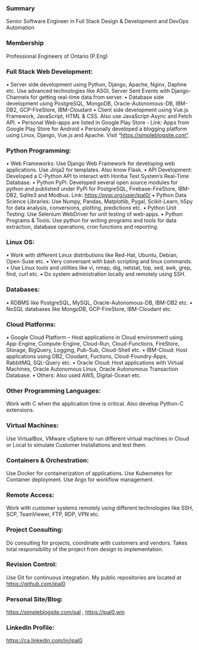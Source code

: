 ### Summary 
Senior Software Engineer in Full Stack Design & Development and DevOps Automation

### Membership
Professional Engineers of Ontario (P.Eng)

### Full Stack Web Development: 
• Server side development using Python, Django, Apache, Nginx, Daphne etc. Use advanced technologies like ASGI, Server Sent Events with Django-Channels for getting real-time data from server.
•	Database side development using PostgreSQL, MongoDB, Oracle-Autonomous-DB, IBM-DB2, GCP-FireStore, IBM-Cloudant
•	Client side development using Vue.js Framework, JavaScript, HTML & CSS. Also use JavaScript-Async and Fetch API.
•	Personal Web-apps are listed in Google Play Store - Link: Apps from Google Play Store for Android
•	Personally developed a blogging platform using Linux, Django, Vue.js and Apache. Visit “https://simpleblogsite.com”.

### Python Programming:
•	Web Frameworks: Use Django Web Framework for developing web applications. Use Jinja2 for templates.  Also know Flask.
•	API Development: Developed a C-Python API to interact with Horiba Test System’s Real-Time Database.
•	Python PyPi: Developed several open source modules for python and published under PyPi for PostgreSQL, Firebase-FireStore, IBM-DB2, Sqlite3 and Modbus.  Link: https://pypi.org/user/ipal0/
•	Python Data Science Libraries: Use Numpy, Pandas, Matplotlib, Pygal, Scikit-Learn, h5py for data analysis, conversions, plotting, predictions etc.
•	Python Unit Testing: Use Selenium WebDriver for  unit testing of web-apps.
•	Python Programs & Tools: Use python for writing programs and tools for data extraction, database operations, cron functions and reporting. 

### Linux OS: 
•	Work with different Linux distributions like Red-Hat, Ubuntu, Debian, Open-Suse etc. 
•	Very conversant with bash scripting and linux commands.
•	Use Linux tools and utilities like vi, nmap, dig, netstat, top, sed, awk, grep, find, curl etc.
•	Do system administration locally and remotely using SSH.

### Databases:  
•	RDBMS like PostgreSQL, MySQL, Oracle-Autonomous-DB, IBM-DB2 etc.
•	NoSQL databases like MongoDB, GCP-FireStore, IBM-Cloudant etc.

### Cloud Platforms: 
•	Google Cloud Platform – Host applications in Cloud environment using App-Engine, Compute-Engine, Cloud-Run, Cloud-Functions, FireStore, Storage, BigQuery, Logging, Pub-Sub, Cloud-Shell etc.
•	IBM-Cloud: Host applications using DB2, Cloudant, Fuctions, Cloud-Foundry-Apps, RabbitMQ, SQL-Query etc. 
•	Oracle Cloud: Host applications with Virtual Machines, Oracle Autonomous Linux, Oracle Autonomous Transaction Database.
•	Others: Also used AWS, Digital-Ocean etc.

### Other Programming Languages: 
Work with C when the application time is critical. Also develop Python-C extensions. 

### Virtual Machines: 
Use VirtualBox, VMware vSphere to run different virtual machines in Cloud or Local to simulate Customer Installations and test them.

### Containers & Orchestration: 
Use Docker for containerization of applications. Use Kubernetes for Container deployment. Use Argo for workflow management.

### Remote Access: 
Work with customer systems remotely using different technologies like SSH, SCP, TeamViewer, FTP, RDP, VPN etc.

### Project Consulting: 
Do consulting for projects, coordinate with customers and vendors. Takes total responsibility of the project from design to implementation.

### Revision Control: 
Use Git for continuous integration. My public repositories are located at https://github.com/ipal0

### Personal Site/Blog: 
https://simpleblogsite.com/pal , https://ipal0.win

### LinkedIn Profile: 
https://ca.linkedin.com/in/ipal0
